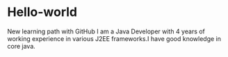 # Hello-world
New learning path with GitHub
I am a Java Developer with 4 years of working experience in various J2EE frameworks.I have good knowledge in core java.
